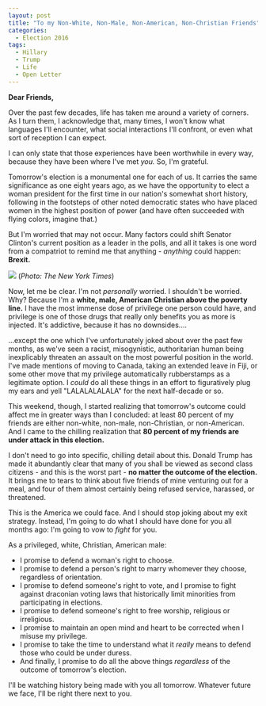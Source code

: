 ```yaml
---
layout: post
title: "To my Non-White, Non-Male, Non-American, Non-Christian Friends"
categories:
  - Election 2016
tags:
  - Hillary
  - Trump
  - Life
  - Open Letter
---
```


**Dear Friends,**

Over the past few decades, life has taken me around a variety of corners. As I turn them, I acknowledge that, many times, I won't know what languages I'll encounter, what social interactions I'll confront, or even what sort of reception I can expect.

I can only state that those experiences have been worthwhile in every way, because they have been where I've met *you.* So, I'm grateful.

Tomorrow's election is a monumental one for each of us. It carries the same significance as one eight years ago, as we have the opportunity to elect a woman president for the first time in our nation's somewhat short history, following in the footsteps of other noted democratic states who have placed women in the highest position of power (and have often succeeded with flying colors, imagine that.)

But I'm worried that may not occur. Many factors could shift Senator Clinton's current position as a leader in the polls, and all it takes is one word from a compatriot to remind me that anything - *anything* could happen: **Brexit.**  

![](http://static01.nyt.com/images/2015/10/04/magazine/04trump1/04trump1_opener-articleLarge.jpg)
(*Photo: The New York Times*)  

Now, let me be clear. I'm not *personally* worried. I shouldn't be worried. Why? Because I'm a **white, male, American Christian above the poverty line.** I have the most immense dose of privilege one person could have, and privilege is one of those drugs that really only benefits you as more is injected. It's addictive, because it has no downsides....

...except the one which I've unfortunately joked about over the past few months, as we've seen a racist, misogynistic, authoritarian human being inexplicably threaten an assault on the most powerful position in the world. I've made mentions of moving to Canada, taking an extended leave in Fiji, or some other move that my privilege automatically rubberstamps as a legitimate option. I *could* do all these things in an effort to figuratively plug my ears and yell "LALALALALALA" for the next half-decade or so.

This weekend, though, I started realizing that tomorrow's outcome could affect me in greater ways than I concluded: at least 80 percent of my friends are either non-white, non-male, non-Christian, or non-American. And I came to the chilling realization that **80 percent of my friends are under attack in this election.**

 I don't need to go into specific, chilling detail about this. Donald Trump has made it abundantly clear that many of you shall be viewed as second class citizens - and this is the worst part - **no matter the outcome of the election.** It brings me to tears to think about five friends of mine venturing out for a meal, and four of them almost certainly being refused service, harassed, or threatened.

 This is the America we could face. And I should stop joking about my exit strategy. Instead, I'm going to do what I should have done for you all months ago: I'm going to vow to *fight* for you.

 As a privileged, white, Christian, American male:

 - I promise to defend a woman's right to choose.
 - I promise to defend a person's right to marry whomever they choose, regardless of orientation.
 - I promise to defend someone's right to vote, and I promise to fight against draconian voting laws that historically limit minorities from participating in elections.
 - I promise to defend someone's right to free worship, religious or irreligious.
 - I promise to maintain an open mind and heart to be corrected when I misuse my privilege.
 - I promise to take the time to understand what it *really* means to defend those who could be under duress.
 - And finally, I promise to do all the above things *regardless* of the outcome of tomorrow's election.


I'll be watching history being made with you all tomorrow. Whatever future we face, I'll be right there next to you.
